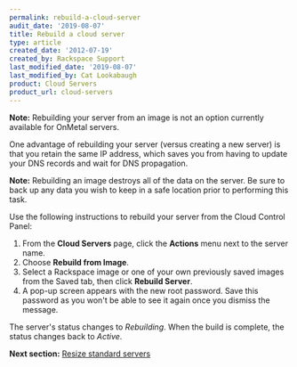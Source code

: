 ```yaml
---
permalink: rebuild-a-cloud-server
audit_date: '2019-08-07'
title: Rebuild a cloud server
type: article
created_date: '2012-07-19'
created_by: Rackspace Support
last_modified_date: '2019-08-07'
last_modified_by: Cat Lookabaugh
product: Cloud Servers
product_url: cloud-servers
---
```


**Note:** Rebuilding your server from an image is not an option
currently available for OnMetal servers.

One advantage of rebuilding your server (versus creating a new server)
is that you retain the same IP address, which saves you from having to
update your DNS records and wait for DNS propagation.

**Note:** Rebuilding an image destroys all of the data on the server. Be
sure to back up any data you wish to keep in a safe location prior to
performing this task.

Use the following instructions to rebuild your server from the Cloud Control
Panel:

1.  From the **Cloud Servers** page, click the **Actions** menu next to the
    server name.
2.  Choose **Rebuild from Image**.
3.  Select a Rackspace image or one of your own previously saved images
    from the Saved tab, then click **Rebuild Server**.
4.  A pop-up screen appears with the new root password. Save this
    password as you won't be able to see it again once you dismiss
    the message.

The server's status changes to *Rebuilding*. When the build is complete,
the status changes back to *Active*.

**Next section:** [Resize standard servers](https://docs-ospc.rackspace.com/support/how-to/cloud-servers/managing-your-server-resizing-standard-and-general-purpose-servers)
